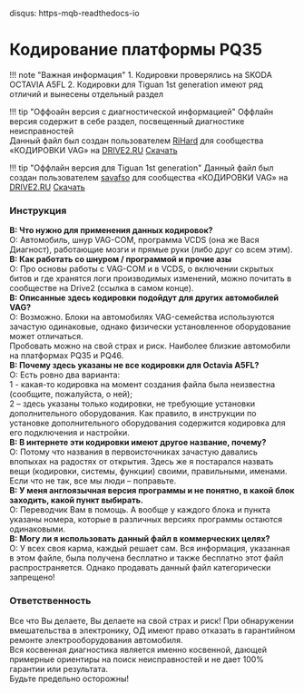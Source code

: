 disqus: https-mqb-readthedocs-io
# Кодирование платформы PQ35

!!! note "Важная информация"
    1. Кодировки проверялись на SKODA OCTAVIA A5FL
    2. Кодировки для Tiguan 1st generation имеют ряд отличий и вынесены отдельный раздел

!!! tip "Оффоайн версия с диагностической информацией"
    Оффлайн версия содержит в себе раздел, посвещенный диагностике неисправностей   
    Данный файл был создан пользователем [RiHard](https://www.drive2.ru/users/rihard/) для сообщества «КОДИРОВКИ VAG» на [DRIVE2.RU](https://www.drive2.ru/communities/3868/)
    [Скачать](PQ35.pdf)   

!!! tip "Оффлайн версия для Tiguan 1st generation"
    Данный файл был создан пользователем [savafso](https://www.drive2.ru/users/savafso) для сообщества «КОДИРОВКИ VAG» на [DRIVE2.RU](https://www.drive2.ru/communities/3868/)
    [Скачать](PQ35_Tiguan.pdf)    
    
### Инструкция
**В: Что нужно для применения данных кодировок?**  
О: Автомобиль, шнур VAG-COM, программа VCDS (она же Вася Диагност), работающие мозги и прямые руки (либо друг со всем этим).  
**В: Как работать со шнуром / программой и прочие азы**  
О: Про основы работы с VAG-COM и в VCDS, о включении скрытых битов и где хранятся логи производимых изменений, можно почитать в сообществе на Drive2 (ссылка в самом конце).  
**В: Описанные здесь кодировки подойдут для других автомобилей VAG?**  
О: Возможно. Блоки на автомобилях VAG-семейства используются зачастую одинаковые, однако физически установленное оборудование может отличаться.  
Пробовать можно на свой страх и риск. Наиболее близкие автомобили на платформах PQ35 и PQ46.  
**В: Почему здесь указаны не все кодировки для Octavia A5FL?**  
О: Есть ровно два варианта:   
1 - какая-то кодировка на момент создания файла была неизвестна (сообщите, пожалуйста, о ней);  
2 – здесь указаны только кодировки, не требующие установки дополнительного оборудования. Как правило, в инструкции по установке дополнительного оборудования содержится кодировка для его подключения и настройки.  
**В: В интернете эти кодировки имеют другое название, почему?**  
О: Потому что названия в первоисточниках зачастую давались впопыхах на радостях от открытия. Здесь же я постарался назвать вещи (кодировки, системы, функции) своими, правильными, именами. Если что не так, все мы люди – поправьте.  
**В: У меня англоязычная версия программы и не понятно, в какой блок заходить, какой пункт выбирать.**  
О: Переводчик Вам в помощь. А вообще у каждого блока и пункта указаны номера, которые в различных версиях программы остаются одинаковыми.  
**В: Могу ли я использовать данный файл в коммерческих целях?**  
О: У всех своя карма, каждый решает сам. Вся информация, указанная в этом файле, была получена бесплатно и также бесплатно этот файл распространяется. Однако продавать данный файл категорически запрещено!  

### Ответственность
Все что Вы делаете, Вы делаете на свой страх и риск! При обнаружении вмешательства в электронику, ОД имеют право отказать в гарантийном ремонте электрооборудования автомобиля.  
Вся косвенная диагностика является именно косвенной, дающей примерные ориентиры на поиск неисправностей и не дает 100% гарантии или результата.   
Будьте предельно осторожны!